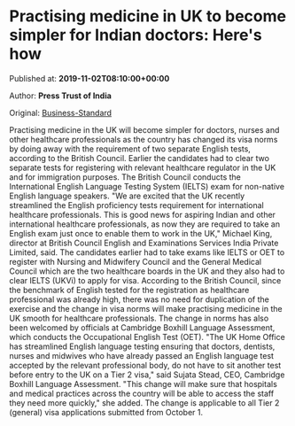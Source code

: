
# Practising medicine in UK to become simpler for Indian doctors: Here's how

Published at: **2019-11-02T08:10:00+00:00**

Author: **Press Trust of India**

Original: [Business-Standard](https://www.business-standard.com/article/pti-stories/with-new-visa-norms-practising-medicine-in-uk-to-become-simpler-for-doctors-british-council-119110200375_1.html)

Practising medicine in the UK will become simpler for doctors, nurses and other healthcare professionals as the country has changed its visa norms by doing away with the requirement of two separate English tests, according to the British Council.
Earlier the candidates had to clear two separate tests for registering with relevant healthcare regulator in the UK and for immigration purposes.
The British Council conducts the International English Language Testing System (IELTS) exam for non-native English language speakers.
"We are excited that the UK recently streamlined the English proficiency tests requirement for international healthcare professionals. This is good news for aspiring Indian and other international healthcare professionals, as now they are required to take an English exam just once to enable them to work in the UK," Michael King, director at British Council English and Examinations Services India Private Limited, said.
The candidates earlier had to take exams like IELTS or OET to register with Nursing and Midwifery Council and the General Medical Council which are the two healthcare boards in the UK and they also had to clear IELTS (UKVi) to apply for visa.
According to the British Council, since the benchmark of English tested for the registration as healthcare professional was already high, there was no need for duplication of the exercise and the change in visa norms will make practising medicine in the UK smooth for healthcare professionals.
The change in norms has also been welcomed by officials at Cambridge Boxhill Language Assessment, which conducts the Occupational English Test (OET).
"The UK Home Office has streamlined English language testing ensuring that doctors, dentists, nurses and midwives who have already passed an English language test accepted by the relevant professional body, do not have to sit another test before entry to the UK on a Tier 2 visa," said Sujata Stead, CEO, Cambridge Boxhill Language Assessment.
"This change will make sure that hospitals and medical practices across the country will be able to access the staff they need more quickly," she added.
The change is applicable to all Tier 2 (general) visa applications submitted from October 1.
